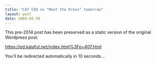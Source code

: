 ```yaml
---
title: "CAT CEO on “Meet the Press” tomorrow"
layout: post
date: 2009-05-30
---
```


This pre-2014 post has been preserved as a static version of the original Wordpress post:

https://pd.kalafut.net/index.html%3Fp=407.html

You'll be redirected automatically in 10 seconds...

<head>
  <meta http-equiv="refresh" content="10;url=https://pd.kalafut.net/index.html%3Fp=407.html">
</head>

